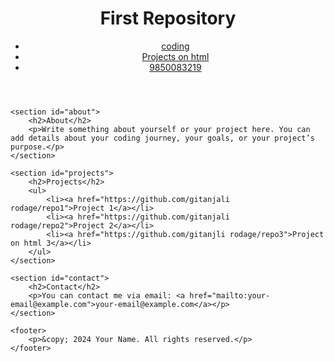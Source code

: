 

<!DOCTYPE html>
<html lang="en">
<head>
    <meta charset="UTF-8">
    <meta name="viewport" content="width=device-width, initial-scale=1.0">
    <meta http-equiv="X-UA-Compatible" content="ie=edge">
    <title>First Repository</title>
    <link rel="stylesheet" href="styles.css">
</head>
<body>
    <header>
        <h1>First Repository </h1>
        <nav>
            <ul>
                <li><a href="#about">coding</a></li>
                <li><a href="#projects">Projects on html</a></li>
                <li><a href="#contact">9850083219</a></li>
            </ul>
        </nav>
    </header>

    <section id="about">
        <h2>About</h2>
        <p>Write something about yourself or your project here. You can add details about your coding journey, your goals, or your project’s purpose.</p>
    </section>

    <section id="projects">
        <h2>Projects</h2>
        <ul>
            <li><a href="https://github.com/gitanjali rodage/repo1">Project 1</a></li>
            <li><a href="https://github.com/gitanjali rodage/repo2">Project 2</a></li>
            <li><a href="https://github.com/gitanjli rodage/repo3">Project on html 3</a></li>
        </ul>
    </section>

    <section id="contact">
        <h2>Contact</h2>
        <p>You can contact me via email: <a href="mailto:your-email@example.com">your-email@example.com</a></p>
    </section>

    <footer>
        <p>&copy; 2024 Your Name. All rights reserved.</p>
    </footer>
</body>
</html>

